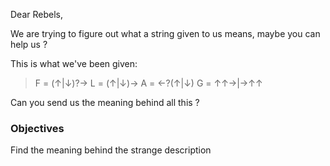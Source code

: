 Dear Rebels,

We are trying to figure out what a string given to us means, maybe you can help us ?

This is what we've been given:

> F = (↑|↓)?→
> L = (↑|↓)→
> A = ←?(↑|↓)
> G = ↑↑→|→↑↑

Can you send us the meaning behind all this ?

### Objectives

Find the meaning behind the strange description
